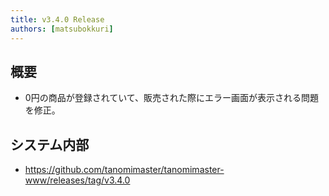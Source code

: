 ```yaml
---
title: v3.4.0 Release
authors: [matsubokkuri]
---
```


## 概要

- 0円の商品が登録されていて、販売された際にエラー画面が表示される問題を修正。

## システム内部

- https://github.com/tanomimaster/tanomimaster-www/releases/tag/v3.4.0

